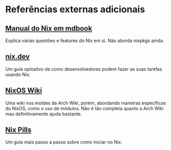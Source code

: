 # Referências externas adicionais

## [Manual do Nix em mdbook](https://nixos.org/manual/nix/stable/introduction.html)
Explica várias questões e features do Nix em sí. Não aborda nixpkgs ainda.

## [nix.dev](https://nix.dev/)
Um guia opinativo de como desenvolvedores podem fazer as suas tarefas usando Nix.

## [NixOS Wiki](https://nixos.wiki/wiki/Main_Page)
Uma wiki nos moldes da Arch Wiki, porém, abordando maneiras específicas do NixOS, como o uso de módulos. Não é tão completa quanto a Arch Wiki mas definitivamente ajuda bastante.

## [Nix Pills](https://nixos.org/guides/nix-pills/)
Um guia mais passo a passo sobre como iniciar no Nix.

